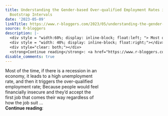 ```yaml
---
title: Understanding the Gender-based Over-qualified Employment Rates in the EU using
  Bootstrap Intervals
date: '2023-05-09'
linkTitle: https://www.r-bloggers.com/2023/05/understanding-the-gender-based-over-qualified-employment-rates-in-the-eu-using-bootstrap-intervals/
source: R-bloggers
description: |-
  <div style = "width:60%; display: inline-block; float:left; "> Most of the time, if there is a recession in an economy, it leads to a high unemployment rate, and then it triggers the over-qualified employment rate; Because people would feel financially insecure and they’d accept the first job that comes their way regardless of how the job suit ...</div>
  <div style = "width: 40%; display: inline-block; float:right;"></div>
  <div style="clear: both;"></div>
  <strong>Continue reading</strong>: <a href="https://www.r-bloggers.com/2023/05/understanding-the-gender-based-over-qualified-employment-rates ...
disable_comments: true
---
```

<div style = "width:60%; display: inline-block; float:left; "> Most of the time, if there is a recession in an economy, it leads to a high unemployment rate, and then it triggers the over-qualified employment rate; Because people would feel financially insecure and they’d accept the first job that comes their way regardless of how the job suit ...</div>
<div style = "width: 40%; display: inline-block; float:right;"></div>
<div style="clear: both;"></div>
<strong>Continue reading</strong>: <a href="https://www.r-bloggers.com/2023/05/understanding-the-gender-based-over-qualified-employment-rates ...